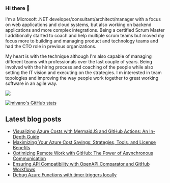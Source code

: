 ### Hi there 👋

I'm a Microsoft .NET developer/consultant/architect/manager with a focus on web applications and cloud systems, but also working on backend applications and more complex integrations. Being a certified Scrum Master I additionally started to coach and help multiple scrum teams but moved my focus more to building and managing product and technology teams and had the CTO role in previous organizations. 

My heart is with the technique although I'm also capable of managing different teams with professionals over the last couple of years. Being involved with the hiring process and coaching of the people while also setting the IT vision and executing on the strategies. I m interested in team topologies and improving the way people work together to great working software in an agile way.

<a href="https://www.twitter.com/mivano" target="_blank" rel="noreferrer"><img
src="https://img.shields.io/twitter/follow/mivano?logo=twitter&style=for-the-badge&color=0891b2&labelColor=1c1917"
/></a>

<a href="http://www.github.com/mivano"><img src="https://github-readme-stats.vercel.app/api?username=mivano&show_icons=true&hide=&count_private=true&title_color=0891b2&text_color=ffffff&icon_color=0891b2&bg_color=1c1917&hide_border=true&show_icons=true" alt="mivano's GitHub stats" /></a>

## Latest blog posts

<!--START_SECTION:feed-->
* [Visualizing Azure Costs with MermaidJS and GitHub Actions: An In-Depth Guide](https:&#x2F;&#x2F;www.mindbyte.nl&#x2F;2023&#x2F;04&#x2F;25&#x2F;visualizing-azure-costs-with-mermaidjs-and-github-actions-an-in-depth-guide.html)
* [Maximizing Your Azure Cost Savings: Strategies, Tools, and License Benefits](https:&#x2F;&#x2F;www.mindbyte.nl&#x2F;2023&#x2F;04&#x2F;08&#x2F;maximizing-your-azure-cost-savings-strategies-tools-and-license-benefits.html)
* [Optimizing Remote Work with GitHub: The Power of Asynchronous Communication](https:&#x2F;&#x2F;www.mindbyte.nl&#x2F;2023&#x2F;04&#x2F;01&#x2F;optimizing-remote-work-with-github-the-power-of-asynchronous-communication.html)
* [Ensuring API Compatibility with OpenAPI Comparator and GitHub Workflows](https:&#x2F;&#x2F;www.mindbyte.nl&#x2F;2023&#x2F;03&#x2F;14&#x2F;ensuring-api-compatibility-with-openapi-comparator-and-github-workflows.html)
* [Debug Azure Functions with timer triggers locally](https:&#x2F;&#x2F;www.mindbyte.nl&#x2F;2022&#x2F;11&#x2F;21&#x2F;debug-azure-functions-with-timer-triggers-locally.html)
<!--END_SECTION:feed-->

<!--
**mivano/mivano** is a ✨ _special_ ✨ repository because its `README.md` (this file) appears on your GitHub profile.

Here are some ideas to get you started:

- 🔭 I’m currently working on ...
- 🌱 I’m currently learning ...
- 👯 I’m looking to collaborate on ...
- 🤔 I’m looking for help with ...
- 💬 Ask me about ...
- 📫 How to reach me: ...
- 😄 Pronouns: ...
- ⚡ Fun fact: ...
-->
